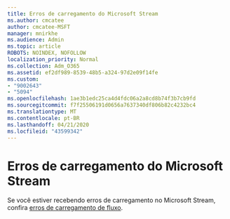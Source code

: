 ```yaml
---
title: Erros de carregamento do Microsoft Stream
ms.author: cmcatee
author: cmcatee-MSFT
manager: mnirkhe
ms.audience: Admin
ms.topic: article
ROBOTS: NOINDEX, NOFOLLOW
localization_priority: Normal
ms.collection: Adm_O365
ms.assetid: ef2df989-8539-48b5-a324-97d2e09f14fe
ms.custom:
- "9002643"
- "5094"
ms.openlocfilehash: 1ae3b1edc25ca4d4fdc06a2a8cd8b74f3b7cb9fd
ms.sourcegitcommit: f7f25506191d0656a7637340df806b82c4232bc4
ms.translationtype: MT
ms.contentlocale: pt-BR
ms.lasthandoff: 04/21/2020
ms.locfileid: "43599342"
---
```

# <a name="microsoft-stream-upload-errors"></a>Erros de carregamento do Microsoft Stream

Se você estiver recebendo erros de carregamento no Microsoft Stream, confira [erros de carregamento de fluxo](https://docs.microsoft.com/stream/portal-understanding-upload-errors).
